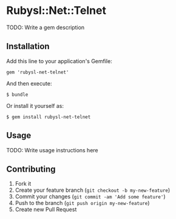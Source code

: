 # Rubysl::Net::Telnet

TODO: Write a gem description

## Installation

Add this line to your application's Gemfile:

    gem 'rubysl-net-telnet'

And then execute:

    $ bundle

Or install it yourself as:

    $ gem install rubysl-net-telnet

## Usage

TODO: Write usage instructions here

## Contributing

1. Fork it
2. Create your feature branch (`git checkout -b my-new-feature`)
3. Commit your changes (`git commit -am 'Add some feature'`)
4. Push to the branch (`git push origin my-new-feature`)
5. Create new Pull Request
